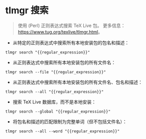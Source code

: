 # tlmgr 搜索

> 使用 (Perl) 正则表达式搜索 TeX Live 包。
> 更多信息：<https://www.tug.org/texlive/tlmgr.html>。

- 从特定的正则表达式中搜索所有本地安装包的包名和描述：

`tlmgr search "{{regular_expression}}"`

- 从正则表达式中搜索所有本地安装包的所有文件名：

`tlmgr search --file "{{regular_expression}}"`

- 从正则表达式中搜索所有本地安装包的所有文件名、包名和描述：

`tlmgr search --all "{{regular_expression}}"`

- 搜索 TeX Live 数据库，而不是本地安装：

`tlmgr search --global "{{regular_expression}}"`

- 将包名和描述的匹配限制为完整单词（但不包括文件名）：

`tlmgr search --all --word "{{regular_expression}}"`